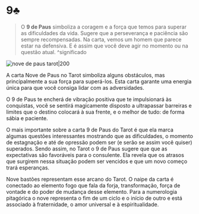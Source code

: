 # 9♣️
> O **9 de Paus** simboliza a coragem e a força que temos para superar as dificuldades da vida. Sugere que a perseverança e paciência são sempre recompensadas. Na carta, vemos um homem que parece estar na defensiva. E é assim que você deve agir no momento ou na questão atual.
^significado

![nove de paus tarot|200](https://www.iquilibrio.com/blog/wp-content/uploads/2017/12/carta-tarot-nove-paus-2.jpg "Carta do Tarot Nove de Paus")

A carta Nove de Paus no Tarot simboliza alguns obstáculos, mas principalmente a sua força para superá-los. Esta carta garante uma energia única para que você consiga lidar com as adversidades.

O 9 de Paus te encherá de vibração positiva que te impulsionará às conquistas, você se sentirá magicamente disposto a ultrapassar barreiras e limites que o destino colocará à sua frente, e o melhor de tudo: de forma sábia e paciente.

O mais importante sobre a carta 9 de Paus do Tarot é que ela marca algumas questões interessantes mostrando que as dificuldades, o momento de estagnação e até de opressão podem ser (e serão se assim você quiser) superados. Sendo assim, no Tarot o 9 de Paus sugere que que as expectativas são favoráveis para o consulente. Ela revela que os atrasos que surgirem nessa situação podem ser vencidos e que um novo começo trará esperanças.

Nove bastões representam esse arcano do Tarot. O naipe da carta é conectado ao elemento fogo que fala da forja, transformação, força de vontade e do poder de mudança desse elemento. Para a numerologia pitagórica o nove representa o fim de um ciclo e o início de outro e está associado à fraternidade, o amor universal e à espiritualidade.